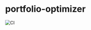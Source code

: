 # portfolio-optimizer
![CI](https://github.com/diegomihanovich/portfolio-optimizer/actions/workflows/tests.yml/badge.svg)
